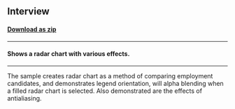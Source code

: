 ## Interview
#### [Download as zip](https://minhaskamal.github.io/DownGit/#/home?url=https://github.com/GrapeCity/ComponentOne-WinForms-Samples/tree/master/NetFramework\Charts\VB\Interview)
____
#### Shows a radar chart with various effects.
____
The sample creates radar chart as a method of comparing employment candidates, and demonstrates legend orientation, will alpha blending when a filled radar chart is selected.  Also demonstrated are the effects of antialiasing. 